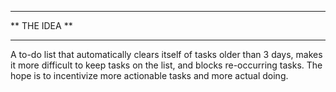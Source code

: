 **************
** THE IDEA **
**************

A to-do list that automatically clears itself of tasks older than 3 days, makes it more difficult to keep tasks on the list, and blocks re-occurring tasks. The hope is to incentivize more actionable tasks and more actual doing. 
